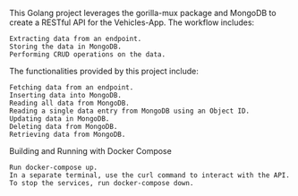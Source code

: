 This Golang project leverages the gorilla-mux package and MongoDB to create a RESTful API for the Vehicles-App. The workflow includes:

    Extracting data from an endpoint.
    Storing the data in MongoDB.
    Performing CRUD operations on the data.

The functionalities provided by this project include:

    Fetching data from an endpoint.
    Inserting data into MongoDB.
    Reading all data from MongoDB.
    Reading a single data entry from MongoDB using an Object ID.
    Updating data in MongoDB.
    Deleting data from MongoDB.
    Retrieving data from MongoDB.

Building and Running with Docker Compose

    Run docker-compose up.
    In a separate terminal, use the curl command to interact with the API.
    To stop the services, run docker-compose down.

 
